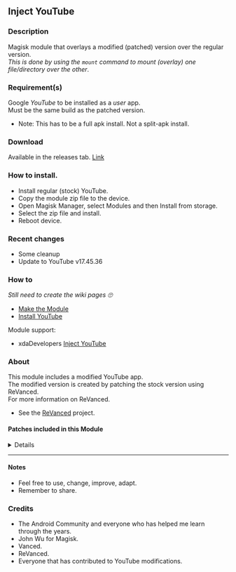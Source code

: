 ## Inject YouTube

### Description
Magisk module that overlays a modified (patched) version over the regular version.<br>
_This is done by using the `mount` command to mount (overlay) one file/directory over the other_.<br>

### Requirement(s)
Google _YouTube_ to be installed as a _user_ app.<br>
Must be the same build as the patched version.
- Note: This has to be a full apk install. Not a split-apk install.

### Download
Available in the releases tab. [Link](https://github.com/mModule/iYT/releases)

### How to install.
- Install regular (stock) YouTube.
- Copy the module zip file to the device.
- Open Magisk Manager, select Modules and then Install from storage.
- Select the zip file and install.
- Reboot device.<br>

### Recent changes
- Some cleanup
- Update to YouTube v17.45.36

### How to
_Still need to create the wiki pages :roll_eyes:_
- [Make the Module](https://github.com/mModule/iYT/wiki/MakeModule)
- [Install YouTube](https://github.com/mModule/iYT/wiki/YouTube)

Module support:<br>
- xdaDevelopers [Inject YouTube](https://forum.xda-developers.com/t/module-inject-youtube.4512121)

### About
This module includes a modified YouTube app.<br>
The modified version is created by patching the stock version using ReVanced. <br>
For more information on ReVanced.<br>
- See the [ReVanced](https://github.com/revanced) project.

#### Patches included in this Module
<details>

* Client Spoof<br>
_Spoofs the YouTube or Vanced client to prevent playback issues_<br>
* Disable Auto Captions<br>
_Disable forced captions from being automatically enabled_<br>
* Disable Auto Player Popup Panels<br>
_Disable automatic popup panels (playlist or live chat) on video player_<br>
* Disable Fullscreen Panels<br>
_Disables video description and comments panel in fullscreen view_<br>
* Disable Startup Shorts Player<br>
_Disables playing YouTube Shorts when launching YouTube_<br>
* General Ads<br>
_Removes general ads_<br>
* Hide Infocard Suggestions<br>
_Hides infocards in videos_<br>
* Hide Watermark<br>
_Hides creator's watermarks on videos_<br>
* Minimized Playback<br>
_Enables minimized and background playback_<br>
* Remember Video Quality<br>
_Adds the ability to remember the video quality you chose in the video quality flyout_<br>
* Return Youtube Dislike<br>
_Shows the dislike count of videos using the Return YouTube Dislike API_<br>
* Sponsorblock<br>
_Integrate SponsorBlock_<br>
* Video Ads<br>
_Removes ads in the video player_<br>

</details>

---

#### Notes
- Feel free to use, change, improve, adapt.
- Remember to share.

### Credits
- The Android Community and everyone who has helped me learn through the years.
- John Wu for Magisk.
- Vanced.
- ReVanced.
- Everyone that has contributed to YouTube modifications.<br>
